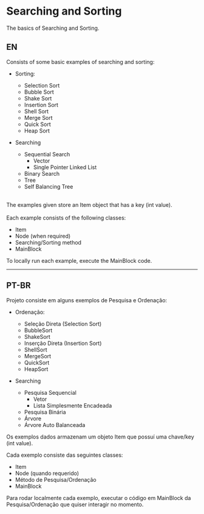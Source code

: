 # Searching and Sorting
The basics of Searching and Sorting.

## EN

Consists of some basic examples of searching and sorting:

- Sorting:
    * Selection Sort
    * Bubble Sort
    * Shake Sort
    * Insertion Sort
    * Shell Sort
    * Merge Sort
    * Quick Sort
    * Heap Sort


- Searching
  * Sequential Search
    * Vector
    * Single Pointer Linked List
  * Binary Search
  * Tree
  * Self Balancing Tree

<br/>
The examples given store an Item object that has a key (int value). <br/><br/>
Each example consists of the following classes: 

- Item
- Node (when required)
- Searching/Sorting method
- MainBlock

To locally run each example, execute the MainBlock code.


---

## PT-BR

Projeto consiste em alguns exemplos de Pesquisa e Ordenação:

- Ordenação:
    * Seleção Direta (Selection Sort)
    * BubbleSort
    * ShakeSort
    * Inserção Direta (Insertion Sort)
    * ShellSort
    * MergeSort
    * QuickSort
    * HeapSort


- Searching
    * Pesquisa Sequencial
        * Vetor
        * Lista Simplesmente Encadeada
    * Pesquisa Binária
    * Árvore
    * Árvore Auto Balanceada

Os exemplos dados armazenam um objeto Item que possuí uma chave/key (int value). <br>

Cada exemplo consiste das seguintes classes:

- Item
- Node (quando requerido)
- Método de Pesquisa/Ordenação
- MainBlock

Para rodar localmente cada exemplo, executar o código em MainBlock da Pesquisa/Ordenação que quiser interagir no momento.